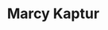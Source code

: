---
layout: default
tag: OH
title: Marcy Kaptur
image: https://secure.actblue.com/x/object/actblue-images/entity/photos/small/12825.png
district: 9
party: Democrat
seat: House
website: http://www.marcykaptur.com/
donate: https://secure.actblue.com/contribute/page/sdmarcykaptur
---